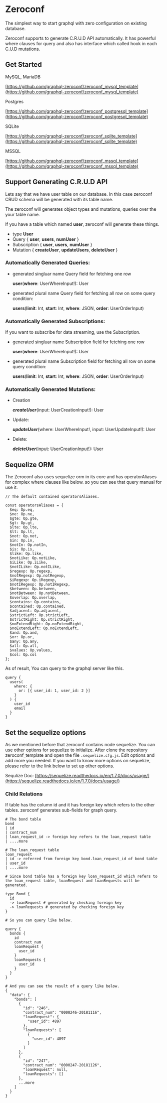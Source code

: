 # Zeroconf

The simplest way to start graphql with zero configuration on existing database.

Zeroconf supports to generate C.R.U.D API automatically. It has powerful where clauses for query and also has interface which called hook in each C.U.D mutations.

## Get Started

MySQL, MariaDB

[https://github.com/graphql-zeroconf/zeroconf_mysql_template](https://github.com/graphql-zeroconf/zeroconf_mysql_template)

Postgres

[https://github.com/graphql-zeroconf/zeroconf_postgresql_template](https://github.com/graphql-zeroconf/zeroconf_postgresql_template)


SQLite

[https://github.com/graphql-zeroconf/zeroconf_sqlite_template](https://github.com/graphql-zeroconf/zeroconf_sqlite_template)

MSSQL

[https://github.com/graphql-zeroconf/zeroconf_mssql_template](https://github.com/graphql-zeroconf/zeroconf_mssql_template)



## Support Generating C.R.U.D API

Lets say that we have user table on our database. In this case zeroconf CRUD schema will be generated with its table name.

The zeroconf will generates object types and mutations, queries over the your table name.

  If you have a table which named **user**, zeroconf will generate these things.

  - type **User**
  - Query { **user**, **users**, **numUser** }
  - Subscription { **user**, **users**, **numUser** }
  - Mutation { **createUser**, **updateUsers**, **deleteUser** }

### Automatically Generated Queries:

- generated singluar name Query field for fetching one row

  **user**(**where**: UserWhereInput!): User

- generated plural name Query field for fetching all row on some query condition:

  **users**(**limit**: Int, **start**: Int, **where**: JSON, **order**: UserOrderInput)

### Automatically Generated Subscriptions:

If you want to subscribe for data streaming, use the Subscription.

- generated singluar name Subscription field for fetching one row

  **user**(**where**: UserWhereInput!): User

- generated plural name Subscription field for fetching all row on some query condition:

  **users**(**limit**: Int, **start**: Int, **where**: JSON, **order**: UserOrderInput)

### Automatically Generated Mutations:

- Creation

  **_createUser_**(input: UserCreationInput!): User

- Update:

  **_updateUser_**(where: UserWhereInput!, input: UserUpdateInput!): User

- Delete:

  **_deleteUser_**(input: UserCreationInput!): User

## Sequelize ORM

The Zeroconf also uses sequelize orm in its core and has operatorAliases for complex where clauses like below. so you can see that query manual for use it.

```
// The default contained operatorsAliases.

const operatorsAliases = {
  $eq: Op.eq,
  $ne: Op.ne,
  $gte: Op.gte,
  $gt: Op.gt,
  $lte: Op.lte,
  $lt: Op.lt,
  $not: Op.not,
  $in: Op.in,
  $notIn: Op.notIn,
  $is: Op.is,
  $like: Op.like,
  $notLike: Op.notLike,
  $iLike: Op.iLike,
  $notILike: Op.notILike,
  $regexp: Op.regexp,
  $notRegexp: Op.notRegexp,
  $iRegexp: Op.iRegexp,
  $notIRegexp: Op.notIRegexp,
  $between: Op.between,
  $notBetween: Op.notBetween,
  $overlap: Op.overlap,
  $contains: Op.contains,
  $contained: Op.contained,
  $adjacent: Op.adjacent,
  $strictLeft: Op.strictLeft,
  $strictRight: Op.strictRight,
  $noExtendRight: Op.noExtendRight,
  $noExtendLeft: Op.noExtendLeft,
  $and: Op.and,
  $or: Op.or,
  $any: Op.any,
  $all: Op.all,
  $values: Op.values,
  $col: Op.col
};
```

As of result, You can query to the graphql server like this.

```
query {
  users(
    where: {
      or: [{ user_id: 1, user_id: 2 }]
    }
  ) {
    user_id
    email
  }
}
```

## Set the sequelize options

As we mentioned before that zeroconf contains node sequelize. You can use other options for sequelize to initialize. After clone the repository zeroconf_template and open the file `.sequelize.cfg.js`. Edit options and add more you needed. If you want to know more options on sequelize, please refer to the link below to set up other options.

Sequlize Doc: [https://sequelize.readthedocs.io/en/1.7.0/docs/usage/](https://sequelize.readthedocs.io/en/1.7.0/docs/usage/)


### Child Relations

If table has the column id and it has foreign key which refers to the other tables.
zeroconf generates sub-fields for graph query.

```
# The bond table
bond
| id
| contract_num
| loan_request_id -> foreign key refers to the loan_request table
| ....more

# The loan_request table
loan_request
| id -> referred from foreign key bond.loan_request_id of bond table
| user_id
| ....more

# Since bond table has a foreign key loan_request_id which refers to the loan_request table, loanRequest and loanRequests will be generated.

type Bond {
  id
  -> loanRequest # generated by checking foreign key
  -> loanRequests # generated by checking foreign key
}

# So you can query like below.

query {
  bonds {
    id
    contract_num
    loanRequest {
      user_id
    }
  	loanRequests {
      user_id
    }
  }
}

# And you can see the result of a query like below.
{
  "data": {
    "bonds": [
      {
        "id": "246",
        "contract_num": "0000246-20181116",
        "loanRequest": {
          "user_id": 4897
        },
        "loanRequests": [
          {
            "user_id": 4897
          }
        ]
      },
      {
        "id": "247",
        "contract_num": "0000247-20181126",
        "loanRequest": null,
        "loanRequests": []
      },
      ...more
    ]
  }
}
```
